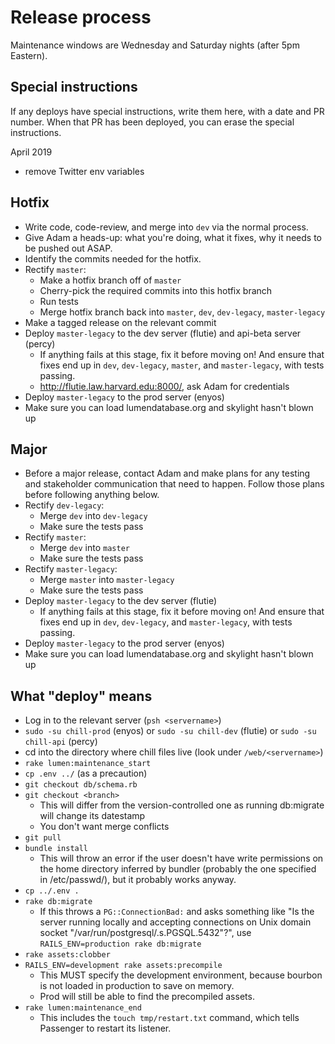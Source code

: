 # Release process

Maintenance windows are Wednesday and Saturday nights (after 5pm Eastern).

## Special instructions
If any deploys have special instructions, write them here, with a date and PR number. When that PR has been deployed, you can erase the special instructions.

April 2019
- remove Twitter env variables

## Hotfix
* Write code, code-review, and merge into `dev` via the normal process.
* Give Adam a heads-up: what you're doing, what it fixes, why it needs to be pushed out ASAP.
* Identify the commits needed for the hotfix.
* Rectify `master`:
  * Make a hotfix branch off of `master`
  * Cherry-pick the required commits into this hotfix branch
  * Run tests
  * Merge hotfix branch back into `master`, `dev`, `dev-legacy`, `master-legacy`
* Make a tagged release on the relevant commit
* Deploy `master-legacy` to the dev server (flutie) and api-beta server (percy)
  * If anything fails at this stage, fix it before moving on! And ensure that fixes end up in `dev`, `dev-legacy`, `master`, and `master-legacy`, with tests passing.
  * http://flutie.law.harvard.edu:8000/, ask Adam for credentials
* Deploy `master-legacy` to the prod server (enyos)
* Make sure you can load lumendatabase.org and skylight hasn't blown up

## Major
* Before a major release, contact Adam and make plans for any testing and stakeholder communication that need to happen. Follow those plans before following anything below.
* Rectify `dev-legacy`:
  * Merge `dev` into `dev-legacy`
  * Make sure the tests pass
* Rectify `master`:
  * Merge `dev` into `master`
  * Make sure the tests pass
* Rectify `master-legacy`:
  * Merge `master` into `master-legacy`
  * Make sure the tests pass
* Deploy `master-legacy` to the dev server (flutie)
  * If anything fails at this stage, fix it before moving on! And ensure that fixes end up in `dev`, `dev-legacy`, and `master-legacy`, with tests passing.
* Deploy `master-legacy` to the prod server (enyos)
* Make sure you can load lumendatabase.org and skylight hasn't blown up

## What "deploy" means
* Log in to the relevant server (`psh <servername>`)
* `sudo -su chill-prod` (enyos) or `sudo -su chill-dev` (flutie) or `sudo -su chill-api` (percy)
* cd into the directory where chill files live (look under `/web/<servername>`)
* `rake lumen:maintenance_start`
* `cp .env ../` (as a precaution)
* `git checkout db/schema.rb`
* `git checkout <branch>`
  * This will differ from the version-controlled one as running db:migrate will change its datestamp
  * You don't want merge conflicts
* `git pull`
* `bundle install`
  * This will throw an error if the user doesn't have write permissions on the home directory inferred by bundler (probably the one specified in /etc/passwd/), but it probably works anyway.
* `cp ../.env .`
* `rake db:migrate`
  - If this throws a `PG::ConnectionBad:` and asks something like "Is the server running locally and accepting connections on Unix domain socket "/var/run/postgresql/.s.PGSQL.5432"?", use `RAILS_ENV=production rake db:migrate`
* `rake assets:clobber`
* `RAILS_ENV=development rake assets:precompile`
  * This MUST specify the development environment, because bourbon is not loaded in production to save on memory.
  * Prod will still be able to find the precompiled assets.
* `rake lumen:maintenance_end`
  * This includes the `touch tmp/restart.txt` command, which tells Passenger to restart its listener.
